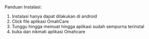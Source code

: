 Panduan Instalasi:
1. Instalasi hanya dapat dilakukan di android
2. ⁠Click file aplikasi OmahCare
3. ⁠Tunggu hingga memuat hingga aplikasi sudah sempurna terinstal
4. ⁠buka dan nikmati aplikasi Omahcare
